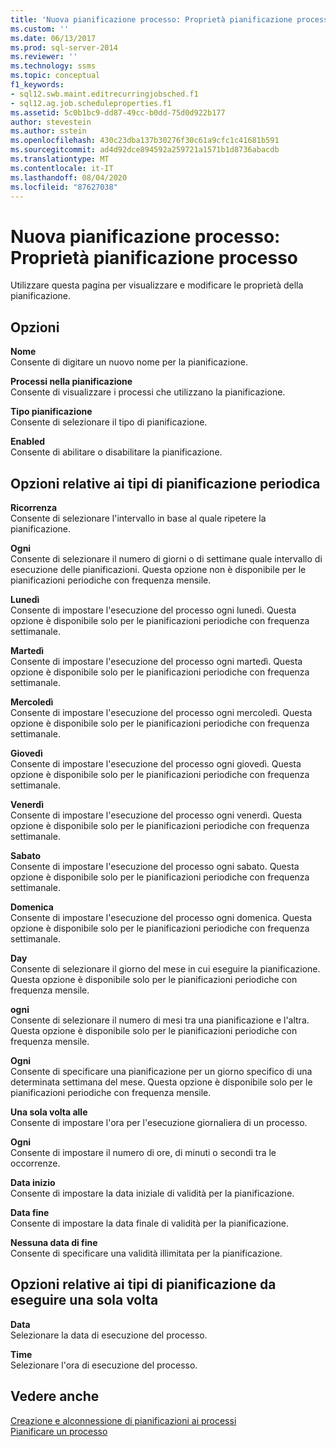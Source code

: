 ```yaml
---
title: 'Nuova pianificazione processo: Proprietà pianificazione processo | Microsoft Docs'
ms.custom: ''
ms.date: 06/13/2017
ms.prod: sql-server-2014
ms.reviewer: ''
ms.technology: ssms
ms.topic: conceptual
f1_keywords:
- sql12.swb.maint.editrecurringjobsched.f1
- sql12.ag.job.scheduleproperties.f1
ms.assetid: 5c0b1bc9-dd87-49cc-b0dd-75d0d922b177
author: stevestein
ms.author: sstein
ms.openlocfilehash: 430c23dba137b30276f30c61a9cfc1c41681b591
ms.sourcegitcommit: ad4d92dce894592a259721a1571b1d8736abacdb
ms.translationtype: MT
ms.contentlocale: it-IT
ms.lasthandoff: 08/04/2020
ms.locfileid: "87627038"
---
```

# <a name="new-job-schedule-job-schedule-properties"></a>Nuova pianificazione processo: Proprietà pianificazione processo
  Utilizzare questa pagina per visualizzare e modificare le proprietà della pianificazione.  
  
## <a name="options"></a>Opzioni  
 **Nome**  
 Consente di digitare un nuovo nome per la pianificazione.  
  
 **Processi nella pianificazione**  
 Consente di visualizzare i processi che utilizzano la pianificazione.  
  
 **Tipo pianificazione**  
 Consente di selezionare il tipo di pianificazione.  
  
 **Enabled**  
 Consente di abilitare o disabilitare la pianificazione.  
  
## <a name="recurring-schedule-types-options"></a>Opzioni relative ai tipi di pianificazione periodica  
 **Ricorrenza**  
 Consente di selezionare l'intervallo in base al quale ripetere la pianificazione.  
  
 **Ogni**  
 Consente di selezionare il numero di giorni o di settimane quale intervallo di esecuzione delle pianificazioni. Questa opzione non è disponibile per le pianificazioni periodiche con frequenza mensile.  
  
 **Lunedì**  
 Consente di impostare l'esecuzione del processo ogni lunedì. Questa opzione è disponibile solo per le pianificazioni periodiche con frequenza settimanale.  
  
 **Martedì**  
 Consente di impostare l'esecuzione del processo ogni martedì. Questa opzione è disponibile solo per le pianificazioni periodiche con frequenza settimanale.  
  
 **Mercoledì**  
 Consente di impostare l'esecuzione del processo ogni mercoledì. Questa opzione è disponibile solo per le pianificazioni periodiche con frequenza settimanale.  
  
 **Giovedì**  
 Consente di impostare l'esecuzione del processo ogni giovedì. Questa opzione è disponibile solo per le pianificazioni periodiche con frequenza settimanale.  
  
 **Venerdì**  
 Consente di impostare l'esecuzione del processo ogni venerdì. Questa opzione è disponibile solo per le pianificazioni periodiche con frequenza settimanale.  
  
 **Sabato**  
 Consente di impostare l'esecuzione del processo ogni sabato. Questa opzione è disponibile solo per le pianificazioni periodiche con frequenza settimanale.  
  
 **Domenica**  
 Consente di impostare l'esecuzione del processo ogni domenica. Questa opzione è disponibile solo per le pianificazioni periodiche con frequenza settimanale.  
  
 **Day**  
 Consente di selezionare il giorno del mese in cui eseguire la pianificazione. Questa opzione è disponibile solo per le pianificazioni periodiche con frequenza mensile.  
  
 **ogni**  
 Consente di selezionare il numero di mesi tra una pianificazione e l'altra. Questa opzione è disponibile solo per le pianificazioni periodiche con frequenza mensile.  
  
 **Ogni**  
 Consente di specificare una pianificazione per un giorno specifico di una determinata settimana del mese. Questa opzione è disponibile solo per le pianificazioni periodiche con frequenza mensile.  
  
 **Una sola volta alle**  
 Consente di impostare l'ora per l'esecuzione giornaliera di un processo.  
  
 **Ogni**  
 Consente di impostare il numero di ore, di minuti o secondi tra le occorrenze.  
  
 **Data inizio**  
 Consente di impostare la data iniziale di validità per la pianificazione.  
  
 **Data fine**  
 Consente di impostare la data finale di validità per la pianificazione.  
  
 **Nessuna data di fine**  
 Consente di specificare una validità illimitata per la pianificazione.  
  
## <a name="one-time-schedule-types-options"></a>Opzioni relative ai tipi di pianificazione da eseguire una sola volta  
 **Data**  
 Selezionare la data di esecuzione del processo.  
  
 **Time**  
 Selezionare l'ora di esecuzione del processo.  
  
## <a name="see-also"></a>Vedere anche  
 [Creazione e alconnessione di pianificazioni ai processi](create-and-attach-schedules-to-jobs.md)   
 [Pianificare un processo](schedule-a-job.md)  
  
  
